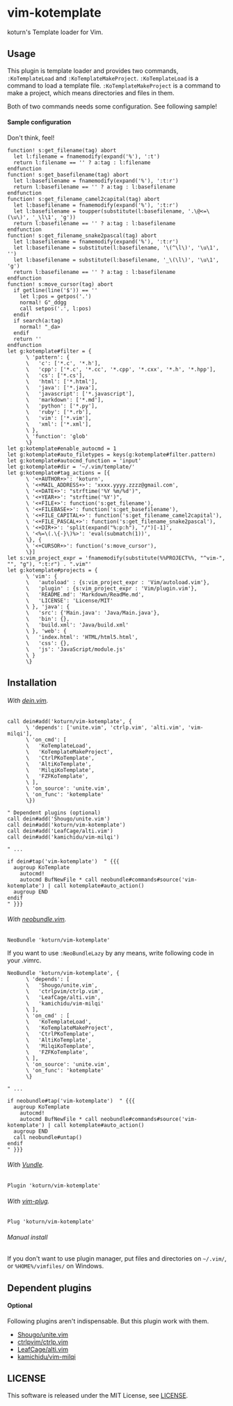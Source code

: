 vim-kotemplate
==============

koturn's Template loader for Vim.


## Usage

This plugin is template loader and provides two commands, ```:KoTemplateLoad```
and ```:KoTemplateMakeProject```. ```:KoTemplateLoad``` is a command to load a
template file. ```:KoTemplateMakeProject``` is a command to make a project,
which means directories and files in them.

Both of two commands needs some configuration. See following sample!


#### Sample configuration

Don't think, feel!

```vim
function! s:get_filename(tag) abort
  let l:filename = fnamemodify(expand('%'), ':t')
  return l:filename == '' ? a:tag : l:filename
endfunction
function! s:get_basefilename(tag) abort
  let l:basefilename = fnamemodify(expand('%'), ':t:r')
  return l:basefilename == '' ? a:tag : l:basefilename
endfunction
function! s:get_filename_camel2capital(tag) abort
  let l:basefilename = fnamemodify(expand('%'), ':t:r')
  let l:basefilename = toupper(substitute(l:basefilename, '.\@<=\(\u\)', '_\l\1', 'g'))
  return l:basefilename == '' ? a:tag : l:basefilename
endfunction
function! s:get_filename_snake2pascal(tag) abort
  let l:basefilename = fnamemodify(expand('%'), ':t:r')
  let l:basefilename = substitute(l:basefilename, '\(^\l\)', '\u\1', '')
  let l:basefilename = substitute(l:basefilename, '_\(\l\)', '\u\1', 'g')
  return l:basefilename == '' ? a:tag : l:basefilename
endfunction
function! s:move_cursor(tag) abort
  if getline(line('$')) == ''
    let l:pos = getpos('.')
    normal! G"_ddgg
    call setpos('.', l:pos)
  endif
  if search(a:tag)
    normal! "_da>
  endif
  return ''
endfunction
let g:kotemplate#filter = {
      \ 'pattern': {
      \   'c': ['*.c', '*.h'],
      \   'cpp': ['*.c', '*.cc', '*.cpp', '*.cxx', '*.h', '*.hpp'],
      \   'cs': ['*.cs'],
      \   'html': ['*.html'],
      \   'java': ['*.java'],
      \   'javascript': ['*.javascript'],
      \   'markdown': ['*.md'],
      \   'python': ['*.py'],
      \   'ruby': ['*.rb'],
      \   'vim': ['*.vim'],
      \   'xml': ['*.xml'],
      \ },
      \ 'function': 'glob'
      \}
let g:kotemplate#enable_autocmd = 1
let g:kotemplate#auto_filetypes = keys(g:kotemplate#filter.pattern)
let g:kotemplate#autocmd_function = 'input'
let g:kotemplate#dir = '~/.vim/template/'
let g:kotemplate#tag_actions = [{
      \ '<+AUTHOR+>': 'koturn',
      \ '<+MAIL_ADDRESS+>': 'xxxx.yyyy.zzzz@gmail.com',
      \ '<+DATE+>': "strftime('%Y %m/%d')",
      \ '<+YEAR+>': "strftime('%Y')",
      \ '<+FILE+>': function('s:get_filename'),
      \ '<+FILEBASE+>': function('s:get_basefilename'),
      \ '<+FILE_CAPITAL+>': function('s:get_filename_camel2capital'),
      \ '<+FILE_PASCAL+>': function('s:get_filename_snake2pascal'),
      \ '<+DIR+>': 'split(expand("%:p:h"), "/")[-1]',
      \ '<%=\(.\{-}\)%>': 'eval(submatch(1))',
      \}, {
      \ '<+CURSOR+>': function('s:move_cursor'),
      \}]
let s:vim_project_expr = 'fnamemodify(substitute(%%PROJECT%%, "^vim-", "", "g"), ":t:r") . ".vim"'
let g:kotemplate#projects = {
      \ 'vim': {
      \   'autoload' : {s:vim_project_expr : 'Vim/autoload.vim'},
      \   'plugin' : {s:vim_project_expr : 'Vim/plugin.vim'},
      \   'README.md': 'Markdown/ReadMe.md',
      \   'LICENSE': 'License/MIT'
      \ }, 'java': {
      \   'src': {'Main.java': 'Java/Main.java'},
      \   'bin': {},
      \   'build.xml': 'Java/build.xml'
      \ }, 'web': {
      \   'index.html': 'HTML/html5.html',
      \   'css': {},
      \   'js': 'JavaScript/module.js'
      \ }
      \}
```


## Installation

###### With [dein.vim](https://github.com/Shougo/dein.vim).

```vim
call dein#add('koturn/vim-kotemplate', {
      \ 'depends': ['unite.vim', 'ctrlp.vim', 'alti.vim', 'vim-milqi'],
      \ 'on_cmd': [
      \   'KoTemplateLoad',
      \   'KoTemplateMakeProject',
      \   'CtrlPKoTemplate',
      \   'AltiKoTemplate',
      \   'MilqiKoTemplate',
      \   'FZFKoTemplate',
      \ ],
      \ 'on_source': 'unite.vim',
      \ 'on_func': 'kotemplate'
      \})

" Dependent plugins (optional)
call dein#add('Shougo/unite.vim')
call dein#add('koturn/vim-kotemplate')
call dein#add('LeafCage/alti.vim')
call dein#add('kamichidu/vim-milqi')

" ...

if dein#tap('vim-kotemplate')  " {{{
  augroup KoTemplate
    autocmd!
    autocmd BufNewFile * call neobundle#commands#source('vim-kotemplate') | call kotemplate#auto_action()
  augroup END
endif
" }}}
```

###### With [neobundle.vim](https://github.com/Shougo/neobundle.vim).

```vim
NeoBundle 'koturn/vim-kotemplate'
```

If you want to use ```:NeoBundleLazy``` by any means, write following code in your .vimrc.

```vim
NeoBundle 'koturn/vim-kotemplate', {
      \ 'depends': [
      \   'Shougo/unite.vim',
      \   'ctrlpvim/ctrlp.vim',
      \   'LeafCage/alti.vim',
      \   'kamichidu/vim-milqi'
      \ ],
      \ 'on_cmd' : [
      \   'KoTemplateLoad',
      \   'KoTemplateMakeProject',
      \   'CtrlPKoTemplate',
      \   'AltiKoTemplate',
      \   'MilqiKoTemplate',
      \   'FZFKoTemplate',
      \ ],
      \ 'on_source': 'unite.vim',
      \ 'on_func': 'kotemplate'
      \}

" ...

if neobundle#tap('vim-kotemplate')  " {{{
  augroup KoTemplate
    autocmd!
    autocmd BufNewFile * call neobundle#commands#source('vim-kotemplate') | call kotemplate#auto_action()
  augroup END
  call neobundle#untap()
endif
" }}}
```

###### With [Vundle](https://github.com/VundleVim/Vundle.vim).

```vim
Plugin 'koturn/vim-kotemplate'
```

###### With [vim-plug](https://github.com/junegunn/vim-plug).

```vim
Plug 'koturn/vim-kotemplate'
```

###### Manual install

If you don't want to use plugin manager, put files and directories on
```~/.vim/```, or ```%HOME%/vimfiles/``` on Windows.


## Dependent plugins

#### Optional

Following plugins aren't indispensable. But this plugin work with them.

- [Shougo/unite.vim](https://github.com/Shougo/unite.vim)
- [ctrlpvim/ctrlp.vim](https://github.com/ctrlpvim/ctrlp.vim)
- [LeafCage/alti.vim](https://github.com/LeafCage/alti.vim)
- [kamichidu/vim-milqi](https://github.com/kamichidu/vim-milqi)


## LICENSE

This software is released under the MIT License, see [LICENSE](LICENSE).
